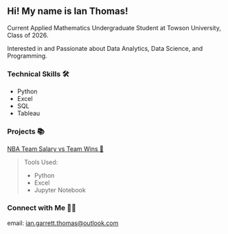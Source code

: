 ## Hi! My name is Ian Thomas!

Current Applied Mathematics Undergraduate Student at Towson University, Class of 2026.

Interested in and Passionate about Data Analytics, Data Science, and Programming.

### Technical Skills 🛠️
- Python
- Excel
- SQL
- Tableau

### Projects 📚
[NBA Team Salary vs Team Wins 🏀](https://github.com/ianthomas8/nba_salary_vs_wins/blob/main/Project%201%20-%20Team%20Salary%20vs%20Wins.ipynb)

> Tools Used:
> - Python
> - Excel
> - Jupyter Notebook

### Connect with Me 👋🏻
email: ian.garrett.thomas@outlook.com
